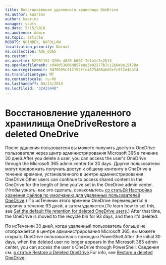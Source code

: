 ```yaml
---
title: Восстановление удаленного хранилища OneDrive
ms.author: kaarins
author: kaarins
manager: scotv
ms.date: 5/15/2018
ms.audience: Admin
ms.topic: article
ROBOTS: NOINDEX, NOFOLLOW
localization_priority: Normal
ms.collection: Adm_O365
ms.custom: ''
ms.assetid: 5298f192-326b-4820-b007-7e1a1c3c2b13
ms.openlocfilehash: cd40d53606d857eee3a02277b7c1266e0e15f28e
ms.sourcegitcommit: 9d78905c512192ffc4675468abd2efc5f2e4baf4
ms.translationtype: MT
ms.contentlocale: ru-RU
ms.lasthandoff: 04/23/2019
ms.locfileid: "32422440"
---
```

# <a name="restore-a-deleted-onedrive"></a><span data-ttu-id="a43a0-102">Восстановление удаленного хранилища OneDrive</span><span class="sxs-lookup"><span data-stu-id="a43a0-102">Restore a deleted OneDrive</span></span>

<span data-ttu-id="a43a0-103">После удаления пользователя вы можете получить доступ к OneDrive пользователя через центр администрирования Microsoft 365 в течение 30 дней.</span><span class="sxs-lookup"><span data-stu-id="a43a0-103">After you delete a user, you can access the user's OneDrive through the Microsoft 365 admin center for 30 days.</span></span> <span data-ttu-id="a43a0-104">Другие пользователи могут продолжать получать доступ к общему контенту в OneDrive в течение времени, установленного в центре администрирования OneDrive.</span><span class="sxs-lookup"><span data-stu-id="a43a0-104">Other users can continue to access shared content in the OneDrive for the length of time you've set in the OneDrive admin center.</span></span> <span data-ttu-id="a43a0-105">(Чтобы узнать, как это сделать, ознакомьтесь [со статьЕй Настройка хранения файлов по умолчанию для удаленных пользователей OneDrive](https://go.microsoft.com/fwlink/?linkid=874267).) По исТечении этого времени OneDrive перемещается в корзину в течение 93 дней, а затем удаляется.</span><span class="sxs-lookup"><span data-stu-id="a43a0-105">(To learn how to set this, see [Set the default file retention for deleted OneDrive users](https://go.microsoft.com/fwlink/?linkid=874267).) After that time, the OneDrive is moved to the recycle bin for 93 days, and then it's deleted.</span></span>
  
<span data-ttu-id="a43a0-106">По исТечении 30 дней, когда удаленный пользователь больше не отображается в центре администрирования Microsoft 365, вы можете открыть OneDrive пользователя с помощью PowerShell.</span><span class="sxs-lookup"><span data-stu-id="a43a0-106">After the initial 30 days, when the deleted user no longer appears in the Microsoft 365 admin center, you can access the user's OneDrive through PowerShell.</span></span> <span data-ttu-id="a43a0-107">Сведения см. [в статье Restore a Deleted OneDrive](https://go.microsoft.com/fwlink/?linkid=874269).</span><span class="sxs-lookup"><span data-stu-id="a43a0-107">For info, see [Restore a deleted OneDrive](https://go.microsoft.com/fwlink/?linkid=874269).</span></span>
  

